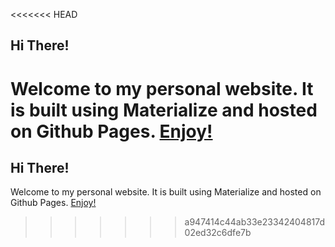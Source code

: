 <<<<<<< HEAD
## Hi There!

Welcome to my personal website. It is built using Materialize and hosted on Github Pages. [Enjoy!](https://momolin78.github.io/)
=======
## Hi There!

Welcome to my personal website. It is built using Materialize and hosted on Github Pages. [Enjoy!](https://momolin78.github.io/)
>>>>>>> a947414c44ab33e23342404817d02ed32c6dfe7b
